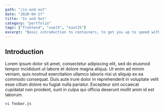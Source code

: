 ```yaml
---
path: "/in-and-out"
date: "2020-04-17"
title: "In and Out"
category: "portfolio"
tags: ["frontend", "vueJS", "nuxtJS"]
excerpt: "Basic introduction to containers, to get you up to speed with the latest developments in Docker"
---
```


## Introduction

Lorem ipsum dolor sit amet, consectetur adipiscing elit, sed do eiusmod tempor incididunt
ut labore et dolore magna aliqua. Ut enim ad minim veniam, quis nostrud exercitation ullamco
laboris nisi ut aliquip ex ea commodo consequat. Duis aute irure dolor in reprehenderit in
voluptate velit esse cillum dolore eu fugiat nulla pariatur. Excepteur sint occaecat cupidatat
non proident, sunt in culpa qui officia deserunt mollit anim id est laborum.

```bash
vi foobar.js
```
